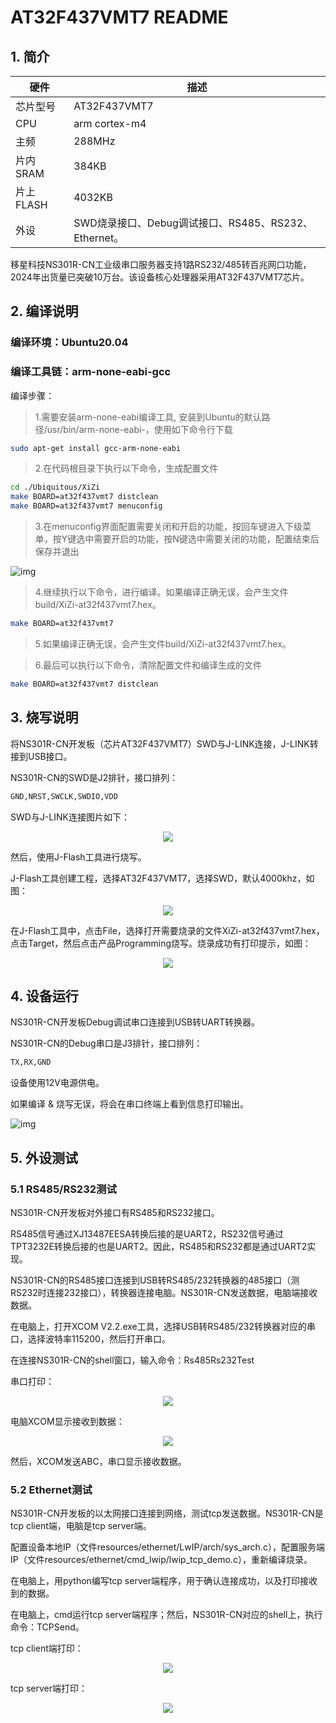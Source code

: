 # AT32F437VMT7 README

## 1. 简介

| 硬件 | 描述 |
| -- | -- |
|芯片型号| AT32F437VMT7 |
|CPU|arm cortex-m4|
|主频| 288MHz |
|片内SRAM| 384KB |
|片上FLASH| 4032KB |
| 外设 | SWD烧录接口、Debug调试接口、RS485、RS232、Ethernet。 |

移星科技NS301R-CN工业级串口服务器支持1路RS232/485转百兆网口功能，2024年出货量已突破10万台。该设备核心处理器采用AT32F437VMT7芯片。



## 2. 编译说明

### 编译环境：Ubuntu20.04

### 编译工具链：arm-none-eabi-gcc

编译步骤：

>1.需要安装arm-none-eabi编译工具, 安装到Ubuntu的默认路径/usr/bin/arm-none-eabi-，使用如下命令行下载

```bash
sudo apt-get install gcc-arm-none-eabi
```
>2.在代码根目录下执行以下命令，生成配置文件

```bash
cd ./Ubiquitous/XiZi
make BOARD=at32f437vmt7 distclean
make BOARD=at32f437vmt7 menuconfig
```
>3.在menuconfig界面配置需要关闭和开启的功能，按回车键进入下级菜单，按Y键选中需要开启的功能，按N键选中需要关闭的功能，配置结束后保存并退出

![img](./img/menu.png)

>4.继续执行以下命令，进行编译。如果编译正确无误，会产生文件build/XiZi-at32f437vmt7.hex。
```bash
make BOARD=at32f437vmt7
```
>5.如果编译正确无误，会产生文件build/XiZi-at32f437vmt7.hex。

>6.最后可以执行以下命令，清除配置文件和编译生成的文件
```bash
make BOARD=at32f437vmt7 distclean
```



## 3. 烧写说明

将NS301R-CN开发板（芯片AT32F437VMT7）SWD与J-LINK连接，J-LINK转接到USB接口。

NS301R-CN的SWD是J2排针，接口排列：

```bash
GND,NRST,SWCLK,SWDIO,VDD
```

SWD与J-LINK连接图片如下：

<div align= "center"> 
<img src="./img/SWD.png" />
  </div>



然后，使用J-Flash工具进行烧写。

J-Flash工具创建工程，选择AT32F437VMT7，选择SWD，默认4000khz，如图：

<div align= "center"> 
<img src="./img/target_device.png" />
  </div>


在J-Flash工具中，点击File，选择打开需要烧录的文件XiZi-at32f437vmt7.hex，点击Target，然后点击产品Programming烧写。烧录成功有打印提示，如图：

<div align= "center"> 
<img src="./img/program.png" />
  </div>



## 4. 设备运行

NS301R-CN开发板Debug调试串口连接到USB转UART转换器。

NS301R-CN的Debug串口是J3排针，接口排列：

```bash
TX,RX,GND
```

设备使用12V电源供电。

如果编译 & 烧写无误，将会在串口终端上看到信息打印输出。

![img](./img/shell.png)



## 5. 外设测试

### 5.1 RS485/RS232测试

NS301R-CN开发板对外接口有RS485和RS232接口。

RS485信号通过XJ13487EESA转换后接的是UART2，RS232信号通过TPT3232E转换后接的也是UART2。因此，RS485和RS232都是通过UART2实现。

NS301R-CN的RS485接口连接到USB转RS485/232转换器的485接口（测RS232时连接232接口），转换器连接电脑。NS301R-CN发送数据，电脑端接收数据。

在电脑上，打开XCOM V2.2.exe工具，选择USB转RS485/232转换器对应的串口，选择波特率115200，然后打开串口。

在连接NS301R-CN的shell窗口，输入命令：Rs485Rs232Test

串口打印：

<div align= "center"> 
<img src="./img/rs485arm.png" />
  </div>


电脑XCOM显示接收到数据：

<div align= "center"> 
<img src="./img/rs485pc.png" />
  </div>

然后，XCOM发送ABC，串口显示接收数据。




### 5.2 Ethernet测试

NS301R-CN开发板的以太网接口连接到网络，测试tcp发送数据。NS301R-CN是tcp client端，电脑是tcp server端。

配置设备本地IP（文件resources/ethernet/LwIP/arch/sys_arch.c），配置服务端IP（文件resources/ethernet/cmd_lwip/lwip_tcp_demo.c），重新编译烧录。

在电脑上，用python编写tcp server端程序，用于确认连接成功，以及打印接收到的数据。

在电脑上，cmd运行tcp server端程序；然后，NS301R-CN对应的shell上，执行命令：TCPSend。

tcp client端打印：

<div align= "center"> 
<img src="./img/tcp_client.png" />
  </div>

tcp server端打印：

<div align= "center"> 
<img src="./img/tcp_server.png" />
  </div>
